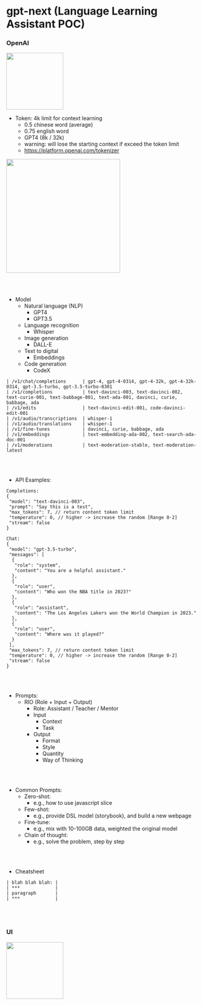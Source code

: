 # gpt-next (Language Learning Assistant POC)

### OpenAI
<img src="https://github.com/jrhe123/gpt-next/assets/17329299/a95955d3-81b5-42d5-9d70-64d21f81bcbc"  width="150"><br />

* Token: 4k limit for context learning
  * 0.5 chinese word (average)
  * 0.75 english word
  * GPT4 (8k / 32k)
  * warning: will lose the starting context if exceed the token limit
  * https://platform.openai.com/tokenizer
  
<img src="https://github.com/jrhe123/gpt-next/assets/17329299/0b863b79-e2dc-46b3-a698-0fe7d7e5f766" width="300"><br />



<br /><br />
* Model
  * Natural language (NLP)
    * GPT4
    * GPT3.5
  * Language recognition
    * Whisper
  * Image generation
    * DALL-E
  * Text to digital
    * Embeddings
  * Code generation
    * CodeX
```
| /v1/chat/completions      | gpt-4, gpt-4-0314, gpt-4-32k, gpt-4-32k-0314, gpt-3.5-turbo, gpt-3.5-turbo-0301
| /v1/completions           | text-davinci-003, text-davinci-002, text-curie-001, text-babbage-001, text-ada-001, davinci, curie, babbage, ada
| /v1/edits                 | text-davinci-edit-001, code-davinci-edit-001
| /v1/audio/transcriptions  | whisper-1
| /v1/audio/translations    | whisper-1
| /v1/fine-tunes            | davinci, curie, babbage, ada
| /v1/embeddings            | text-embedding-ada-002, text-search-ada-doc-001
| /v1/moderations           | text-moderation-stable, text-moderation-latest
```



<br /><br />
* API Examples:
```
Completions:
{
 "model": "text-davinci-003",
 "prompt": "Say this is a test",
 "max_tokens": 7, // return content token limit
 "temperature": 0, // higher -> increase the random [Range 0-2]
 "stream": false
}
```

```
Chat:
{
 "model": "gpt-3.5-turbo",
 "messages": [
  {
   "role": "system",
   "content": "You are a helpful assistant."
  },
  {
   "role": "user",
   "content": "Who won the NBA title in 2023?"
  },
  {
   "role": "assistant",
   "content": "The Los Angeles Lakers won the World Champion in 2023."
  },
  {
   "role": "user",
   "content": "Where was it played?"
  }
 ],
 "max_tokens": 7, // return content token limit
 "temperature": 0, // higher -> increase the random [Range 0-2]
 "stream": false
}
```



<br /><br />
* Prompts:
  * RIO (Role + Input + Output)
    * Role: Assistant / Teacher / Mentor
    * Input
      * Context
      * Task
    * Output
      * Format
      * Style
      * Quantity
      * Way of Thinking



<br /><br />
* Common Prompts:
  * Zero-shot:
    * e.g., how to use javascript slice 
  * Few-shot:
    * e.g., provide DSL model (storybook), and build a new webpage 
  * Fine-tune:
    * e.g., mix with 10-100GB data, weighted the original model 
  * Chain of thought:
    * e.g., solve the problem, step by step



<br /><br />
* Cheatsheet
```
| blah blah blah: |
| ***             |
| paragraph       |
| ***             |
```



<br /><br />
### UI
<img src="https://github.com/jrhe123/gpt-next/assets/17329299/5f931286-e6bd-4778-b403-87b62c54e1da"  width="150"><br />


<br /><br />
